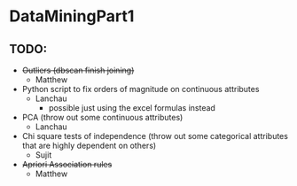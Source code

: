 # DataMiningPart1

## TODO:
- ~~Outliers (dbscan finish joining)~~
  - Matthew
- Python script to fix orders of magnitude on continuous attributes
  - Lanchau  
    - possible just using the excel formulas instead
- PCA (throw out some continuous attributes)
  - Lanchau
- Chi square tests of independence (throw out some categorical attributes that are highly dependent on others)
  - Sujit
- ~~Apriori Association rules~~
  - Matthew
